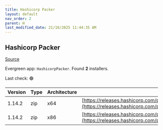 ```yaml
---
title: Hashicorp Packer
layout: default
nav_order: 2
parent: H
last_modified_date: 21/10/2025 11:44:35 AM
---
```


## Hashicorp Packer

[Source](https://packer.io/)

Evergreen app: `HashicorpPacker`. Found **2** installers.

Last check: 🟢

| Version | Type | Architecture | URI                                                                                                                                                          |
| ------- | ---- | ------------ | ------------------------------------------------------------------------------------------------------------------------------------------------------------ |
| 1.14.2  | zip  | x64          | [https://releases.hashicorp.com/packer/1.14.2/packer_1.14.2_windows_amd64.zip](https://releases.hashicorp.com/packer/1.14.2/packer_1.14.2_windows_amd64.zip) |
| 1.14.2  | zip  | x86          | [https://releases.hashicorp.com/packer/1.14.2/packer_1.14.2_windows_386.zip](https://releases.hashicorp.com/packer/1.14.2/packer_1.14.2_windows_386.zip)     |

